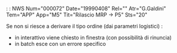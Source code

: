  :  : NWS Num="000072" Date="19990408" Rel="" Atr="G.Galdini" Tem="APP" App="M5" Tit="Rilascio MRP -> P5" Sts="20"

Se non si riesce a derivare il tipo ordine (dai parametri logistici)  : 
-  in interattivo viene chiesto in finestra (con possibilità di rinuncia)
-  in batch esce con un errore specifico


